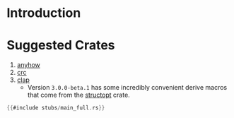 # Introduction




# Suggested Crates
1. [anyhow](https://github.com/dtolnay/anyhow)
2. [crc](https://github.com/mrhooray/crc-rs)
3. [clap](https://github.com/clap-rs/clap) 
   * Version `3.0.0-beta.1` has some incredibly convenient derive macros that come from the [structopt](https://github.com/TeXitoi/structopt) crate.


```rust
{{#include stubs/main_full.rs}}
```
